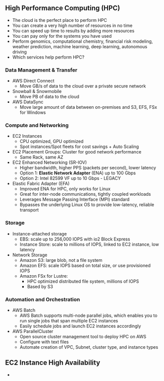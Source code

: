 ## High Performance Computing (HPC)
- The cloud is the perfect place to perform HPC
- You can create a very high number of resources in no time
- You can speed up time to results by adding more resources
- You can pay only for the systems you have used
- Perform genomics, computational chemistry, financial risk modeling, weather prediction, machine learning, deep learning, autonomous driving
- Which services help perform HPC?

### Data Management & Transfer
- AWS Direct Connect
  - Move GB/s of data to the cloud over a private secure network
- Snowball & Snowmobile
  - Move PB of data to the cloud
- AWS DataSync
  - Move large amount of data between on-premises and S3, EFS, FSx for Windows

### Compute and Networking
- EC2 Instances
  - CPU optimized, GPU optimized
  - Spot instances/Spot fleets for cost savings + Auto Scaling
- EC2 Placement Groups: Cluster for good network performance
  - Same Rack, same AZ
- EC2 Enhanced Networking (SR-IOV)
  - Higher bandwidth, higher PPS (packets per second), lower latency
  - Option 1: **Elastic Network Adapter** (ENA) up to 100 Gbps
  - Option 2: Intel 82599 VF up to 10 Gbps - LEGACY
- Elastic Fabric Adapter (EFA)
  - Improved ENA for HPC, only works for Linux
  - Great for inter-node communications, tightly coupled workloads
  - Leverages Message Passing Interface (MPI) standard
  - Bypasses the underlying Linux OS to provide low-latency, reliable transport

### Storage
- Instance-attached storage
  - EBS: scale up to 256,000 IOPS with io2 Block Express
  - Instance Store: scale to millions of IOPS, linked to EC2 instance, low latency
- Network Storage
  - Amazon S3: large blob, not a file system
  - Amazon EFS: scale IOPS based on total size, or use provisioned IOPS
  - Amazon FSx for Lustre:
    - HPC optimized distributed file system, millions of IOPS
    - Based by S3

### Automation and Orchestration
- AWS Batch
  - AWS Batch supports multi-node parallel jobs, which enables you to run single jobs that span multiple EC2 instances
  - Easily schedule jobs and launch EC2 instances accordingly
- AWS ParallelCluster
  - Open source cluster management tool to deploy HPC on AWS
  - Configure with text files
  - Automate creation of VPC, Subnet, cluster type, and instance types

## EC2 Instance High Availability
- 
